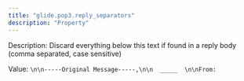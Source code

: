 ```yaml
---
title: "glide.pop3.reply_separators"
description: "Property"
---
```


Description: Discard everything below this text if found in a reply body (comma separated, case sensitive)

Value: `\n\n-----Original Message-----,\n\n  _____  \n\nFrom:`